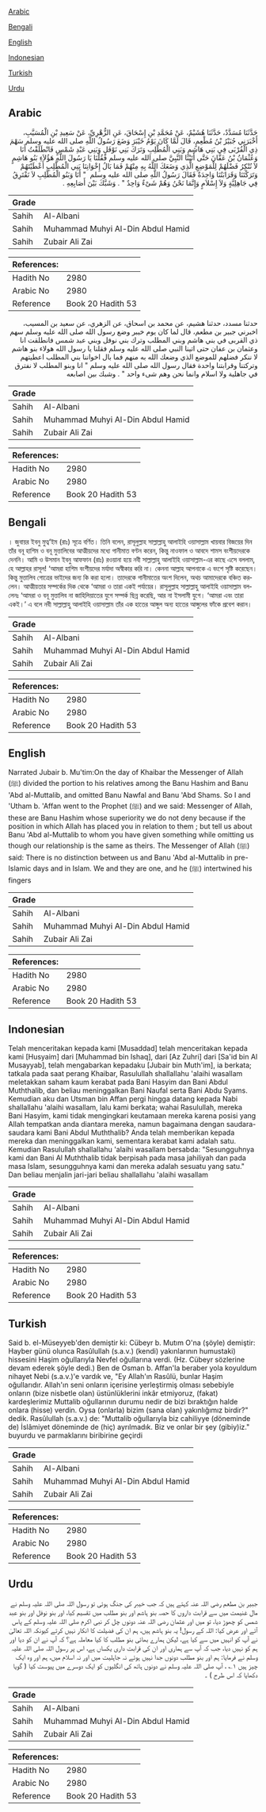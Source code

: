 [Arabic](#arabic)

[Bengali](#bengali)

[English](#english)

[Indonesian](#indonesian)

[Turkish](#turkish)

[Urdu](#urdu)

## Arabic


<div dir="rtl" lang="ar" style={{fontSize:'larger',backgroundColor:'#f8f9fa',padding:20}}>
حَدَّثَنَا مُسَدَّدٌ، حَدَّثَنَا هُشَيْمٌ، عَنْ مُحَمَّدِ بْنِ إِسْحَاقَ، عَنِ الزُّهْرِيِّ، عَنْ سَعِيدِ بْنِ الْمُسَيَّبِ، أَخْبَرَنِي جُبَيْرُ بْنُ مُطْعِمٍ، قَالَ لَمَّا كَانَ يَوْمُ خَيْبَرَ وَضَعَ رَسُولُ اللَّهِ صلى الله عليه وسلم سَهْمَ ذِي الْقُرْبَى فِي بَنِي هَاشِمٍ وَبَنِي الْمُطَّلِبِ وَتَرَكَ بَنِي نَوْفَلٍ وَبَنِي عَبْدِ شَمْسٍ فَانْطَلَقْتُ أَنَا وَعُثْمَانُ بْنُ عَفَّانَ حَتَّى أَتَيْنَا النَّبِيَّ صلى الله عليه وسلم فَقُلْنَا يَا رَسُولَ اللَّهِ هَؤُلاَءِ بَنُو هَاشِمٍ لاَ نُنْكِرُ فَضْلَهُمْ لِلْمَوْضِعِ الَّذِي وَضَعَكَ اللَّهُ بِهِ مِنْهُمْ فَمَا بَالُ إِخْوَانِنَا بَنِي الْمُطَّلِبِ أَعْطَيْتَهُمْ وَتَرَكْتَنَا وَقَرَابَتُنَا وَاحِدَةٌ فَقَالَ رَسُولُ اللَّهِ صلى الله عليه وسلم ‏ "‏ أَنَا وَبَنُو الْمُطَّلِبِ لاَ نَفْتَرِقُ فِي جَاهِلِيَّةٍ وَلاَ إِسْلاَمٍ وَإِنَّمَا نَحْنُ وَهُمْ شَىْءٌ وَاحِدٌ ‏"‏ ‏.‏ وَشَبَّكَ بَيْنَ أَصَابِعِهِ ‏.‏
</div>
<div style={{backgroundColor:'#f8f9fa',padding:20, marginBottom: 10}}><table> <thead> <tr> <th>Grade</th> <th></th> </tr> </thead> <tbody> <tr><td>Sahih</td><td>Al-Albani</td></tr><tr><td>Sahih</td><td>Muhammad Muhyi Al-Din Abdul Hamid</td></tr><tr><td>Sahih</td><td>Zubair Ali Zai</td></tr></tbody></table><table> <thead> <tr> <th>References:</th> <th></th> </tr> </thead> <tbody><tr><td>Hadith No</td><td>2980</td></tr><tr><td>Arabic No</td><td>2980</td></tr><tr><td>Reference</td><td>Book 20 Hadith 53</td></tr></tbody></table></div>


<div dir="rtl" lang="ar" style={{fontSize:'larger',backgroundColor:'#f8f9fa',padding:20}}>
حدثنا مسدد، حدثنا هشيم، عن محمد بن اسحاق، عن الزهري، عن سعيد بن المسيب، اخبرني جبير بن مطعم، قال لما كان يوم خيبر وضع رسول الله صلى الله عليه وسلم سهم ذي القربى في بني هاشم وبني المطلب وترك بني نوفل وبني عبد شمس فانطلقت انا وعثمان بن عفان حتى اتينا النبي صلى الله عليه وسلم فقلنا يا رسول الله هولاء بنو هاشم لا ننكر فضلهم للموضع الذي وضعك الله به منهم فما بال اخواننا بني المطلب اعطيتهم وتركتنا وقرابتنا واحدة فقال رسول الله صلى الله عليه وسلم " انا وبنو المطلب لا نفترق في جاهلية ولا اسلام وانما نحن وهم شىء واحد " . وشبك بين اصابعه
</div>
<div style={{backgroundColor:'#f8f9fa',padding:20, marginBottom: 10}}><table> <thead> <tr> <th>Grade</th> <th></th> </tr> </thead> <tbody> <tr><td>Sahih</td><td>Al-Albani</td></tr><tr><td>Sahih</td><td>Muhammad Muhyi Al-Din Abdul Hamid</td></tr><tr><td>Sahih</td><td>Zubair Ali Zai</td></tr></tbody></table><table> <thead> <tr> <th>References:</th> <th></th> </tr> </thead> <tbody><tr><td>Hadith No</td><td>2980</td></tr><tr><td>Arabic No</td><td>2980</td></tr><tr><td>Reference</td><td>Book 20 Hadith 53</td></tr></tbody></table></div>

## Bengali


<div dir="ltr" lang="bn" style={{fontSize:'larger',backgroundColor:'#f8f9fa',padding:20}}>
। জুবায়র ইবনু মুত্ব‘ইম (রাঃ) সূত্রে বর্ণিত। তিনি বলেন, রাসূলুল্লাহ সাল্লাল্লাহু আলাইহি ওয়াসাল্লাম খায়বার বিজয়ের দিন তাঁর বনূ হাশিম ও বনূ মুত্তালিবের আত্মীয়দের মধ্যে গানীমাত বণ্টন করেন, কিন্তু নাওফাল ও আবদে শামস বংশীয়দেরকে দেননি। আমি ও উসমান ইবনু আফফান (রাঃ) রওয়ানা হয়ে নবী সাল্লাল্লাহু আলাইহি ওয়াসাল্লাম-এর কাছে এসে বললাম, হে আল্লাহর রাসূল! ‘আমরা হাশিম বংশীয়দের মর্যাদা অস্বীকার করি না। কেননা আল্লাহ আপনাকে এ বংশে সৃষ্টি করেছেন। কিন্তু মুত্তালিব গোত্রের ভাইদের জন্য কি করা হলো। তাদেরকে গানীমাতের অংশ দিলেন, অথচ আমাদেরকে বঞ্চিত করলেন। আত্মীয়তার সম্পর্কের দিক থেকে ‘আমরা ও তারা একই পর্যায়ের। রাসূলুল্লাহ সাল্লাল্লাহু আলাইহি ওয়াসাল্লাম বললেনঃ ‘আমরা ও বনূ মুত্তালিব না জাহিলিয়াতের যুগে সম্পর্ক ছিন্ন করেছি, আর না ইসলামী যুগে। ‘আমরা এবং তারা একই।’ এ বলে নবী সাল্লাল্লাহু আলাইহি ওয়াসাল্লাম তাঁর এক হাতের আঙ্গুল অন্য হাতের আঙ্গুলের ফাঁকে প্রবেশ করান।
</div>
<div style={{backgroundColor:'#f8f9fa',padding:20, marginBottom: 10}}><table> <thead> <tr> <th>Grade</th> <th></th> </tr> </thead> <tbody> <tr><td>Sahih</td><td>Al-Albani</td></tr><tr><td>Sahih</td><td>Muhammad Muhyi Al-Din Abdul Hamid</td></tr><tr><td>Sahih</td><td>Zubair Ali Zai</td></tr></tbody></table><table> <thead> <tr> <th>References:</th> <th></th> </tr> </thead> <tbody><tr><td>Hadith No</td><td>2980</td></tr><tr><td>Arabic No</td><td>2980</td></tr><tr><td>Reference</td><td>Book 20 Hadith 53</td></tr></tbody></table></div>

## English


<div dir="ltr" lang="en" style={{fontSize:'larger',backgroundColor:'#f8f9fa',padding:20}}>
Narrated Jubair b. Mu'tim:On the day of Khaibar the Messenger of Allah (ﷺ) divided the portion to his relatives among the Banu Hashim and Banu 'Abd al-Muttalib, and omitted Banu Nawfal and Banu 'Abd Shams. So I and 'Utham b. 'Affan went to the Prophet (ﷺ) and we said: Messenger of Allah, these are Banu Hashim whose superiority we do not deny because if the position in which Allah has placed you in relation to them ; but tell us about Banu 'Abd al-Muttalib to whom you have given something while omitting us though our relationship is the same as theirs. The Messenger of Allah (ﷺ) said: There is no distinction between us and Banu 'Abd al-Muttalib in pre-Islamic days and in Islam. We and they are one, and he (ﷺ) intertwined his fingers
</div>
<div style={{backgroundColor:'#f8f9fa',padding:20, marginBottom: 10}}><table> <thead> <tr> <th>Grade</th> <th></th> </tr> </thead> <tbody> <tr><td>Sahih</td><td>Al-Albani</td></tr><tr><td>Sahih</td><td>Muhammad Muhyi Al-Din Abdul Hamid</td></tr><tr><td>Sahih</td><td>Zubair Ali Zai</td></tr></tbody></table><table> <thead> <tr> <th>References:</th> <th></th> </tr> </thead> <tbody><tr><td>Hadith No</td><td>2980</td></tr><tr><td>Arabic No</td><td>2980</td></tr><tr><td>Reference</td><td>Book 20 Hadith 53</td></tr></tbody></table></div>

## Indonesian


<div dir="ltr" lang="id" style={{fontSize:'larger',backgroundColor:'#f8f9fa',padding:20}}>
Telah menceritakan kepada kami [Musaddad] telah menceritakan kepada kami [Husyaim] dari [Muhammad bin Ishaq], dari [Az Zuhri] dari [Sa'id bin Al Musayyab], telah mengabarkan kepadaku [Jubair bin Muth'im], ia berkata; tatkala pada saat perang Khaibar, Rasulullah shallallahu 'alaihi wasallam meletakkan saham kaum kerabat pada Bani Hasyim dan Bani Abdul Muththalib, dan beliau meninggalkan Bani Naufal serta Bani Abdu Syams. Kemudian aku dan Utsman bin Affan pergi hingga datang kepada Nabi shallallahu 'alaihi wasallam, lalu kami berkata; wahai Rasulullah, mereka Bani Hasyim, kami tidak mengingkari keutamaan mereka karena posisi yang Allah tempatkan anda diantara mereka, namun bagaimana dengan saudara-saudara kami Bani Abdul Muththalib? Anda telah memberikan kepada mereka dan meninggalkan kami, sementara kerabat kami adalah satu. Kemudian Rasulullah shallallahu 'alaihi wasallam bersabda: "Sesungguhnya kami dan Bani Al Muththalib tidak berpisah pada masa jahiliyah dan pada masa Islam, sesungguhnya kami dan mereka adalah sesuatu yang satu." Dan beliau menjalin jari-jari beliau shallallahu 'alaihi wasallam
</div>
<div style={{backgroundColor:'#f8f9fa',padding:20, marginBottom: 10}}><table> <thead> <tr> <th>Grade</th> <th></th> </tr> </thead> <tbody> <tr><td>Sahih</td><td>Al-Albani</td></tr><tr><td>Sahih</td><td>Muhammad Muhyi Al-Din Abdul Hamid</td></tr><tr><td>Sahih</td><td>Zubair Ali Zai</td></tr></tbody></table><table> <thead> <tr> <th>References:</th> <th></th> </tr> </thead> <tbody><tr><td>Hadith No</td><td>2980</td></tr><tr><td>Arabic No</td><td>2980</td></tr><tr><td>Reference</td><td>Book 20 Hadith 53</td></tr></tbody></table></div>

## Turkish


<div dir="ltr" lang="tr" style={{fontSize:'larger',backgroundColor:'#f8f9fa',padding:20}}>
Said b. el-Müseyyeb'den demiştir ki: Cübeyr b. Mutım O'na (şöyle) demiştir: Hayber günü olunca Rasûlullah (s.a.v.) (kendi) yakınlarının humustaki) hissesini Haşim oğullarıyla Nevfel oğullarına verdi. (Hz. Cübeyr sözlerine devam ederek şöyle dedi.) Ben de Osman b. Affan'la beraber yola koyuldum nihayet Nebi (s.a.v.)'e vardık ve, "Ey Allah'ın Rasûlü, bunlar Haşim oğullarıdır. Allah'ın seni onların içerisine yerleştirmiş olması sebebiyle onların (bize nisbetle olan) üstünlüklerini inkâr etmiyoruz, (fakat) kardeşlerimiz Muttalib oğullarının durumu nedir de bizi bıraktığın halde onlara (hisse) verdin. Oysa (onlarla) bizim (sana olan) yakınlığımız birdir?" dedik. Rasûlullah (s.a.v.) de: "Muttalib oğullarıyla biz cahiliyye (döneminde de) İslâmiyet döneminde de (hiç) ayrılmadık. Biz ve onlar bir şey (gibiy)iz." buyurdu ve parmaklarını biribirine geçirdi
</div>
<div style={{backgroundColor:'#f8f9fa',padding:20, marginBottom: 10}}><table> <thead> <tr> <th>Grade</th> <th></th> </tr> </thead> <tbody> <tr><td>Sahih</td><td>Al-Albani</td></tr><tr><td>Sahih</td><td>Muhammad Muhyi Al-Din Abdul Hamid</td></tr><tr><td>Sahih</td><td>Zubair Ali Zai</td></tr></tbody></table><table> <thead> <tr> <th>References:</th> <th></th> </tr> </thead> <tbody><tr><td>Hadith No</td><td>2980</td></tr><tr><td>Arabic No</td><td>2980</td></tr><tr><td>Reference</td><td>Book 20 Hadith 53</td></tr></tbody></table></div>

## Urdu


<div dir="rtl" lang="ur" style={{fontSize:'larger',backgroundColor:'#f8f9fa',padding:20}}>
جبیر بن مطعم رضی اللہ عنہ کہتے ہیں کہ جب خیبر کی جنگ ہوئی تو رسول اللہ صلی اللہ علیہ وسلم نے مال غنیمت میں سے قرابت داروں کا حصہ بنو ہاشم اور بنو مطلب میں تقسیم کیا، اور بنو نوفل اور بنو عبد شمس کو چھوڑ دیا، تو میں اور عثمان رضی اللہ عنہ دونوں چل کر نبی اکرم صلی اللہ علیہ وسلم کے پاس آئے اور عرض کیا: اللہ کے رسول! یہ بنو ہاشم ہیں، ہم ان کی فضیلت کا انکار نہیں کرتے کیونکہ اللہ تعالیٰ نے آپ کو انہیں میں سے کیا ہے، لیکن ہمارے بھائی بنو مطلب کا کیا معاملہ ہے؟ کہ آپ نے ان کو دیا اور ہم کو نہیں دیا، جب کہ آپ سے ہماری اور ان کی قرابت داری یکساں ہے، اس پر رسول اللہ صلی اللہ علیہ وسلم نے فرمایا: ہم اور بنو مطلب دونوں جدا نہیں ہوئے نہ جاہلیت میں اور نہ اسلام میں، ہم اور وہ ایک چیز ہیں ۱؎ ، آپ صلی اللہ علیہ وسلم نے دونوں ہاتھ کی انگلیوں کو ایک دوسرے میں پیوست کیا ( گویا دکھایا کہ اس طرح ) ۔
</div>
<div style={{backgroundColor:'#f8f9fa',padding:20, marginBottom: 10}}><table> <thead> <tr> <th>Grade</th> <th></th> </tr> </thead> <tbody> <tr><td>Sahih</td><td>Al-Albani</td></tr><tr><td>Sahih</td><td>Muhammad Muhyi Al-Din Abdul Hamid</td></tr><tr><td>Sahih</td><td>Zubair Ali Zai</td></tr></tbody></table><table> <thead> <tr> <th>References:</th> <th></th> </tr> </thead> <tbody><tr><td>Hadith No</td><td>2980</td></tr><tr><td>Arabic No</td><td>2980</td></tr><tr><td>Reference</td><td>Book 20 Hadith 53</td></tr></tbody></table></div>